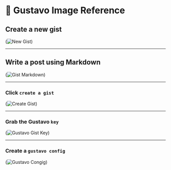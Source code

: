 # 👨 Gustavo Image Reference

## Create a new gist

(![New Gist](https://user-images.githubusercontent.com/1074042/30789275-32177d64-a159-11e7-909a-5735902344a4.jpg))

---

## Write a post using Markdown

(![Gist Markdown](https://user-images.githubusercontent.com/1074042/30789268-2c5e98e4-a159-11e7-979e-1c308bc472a1.jpg))

---

### Click `create a gist`

(![Create Gist](https://user-images.githubusercontent.com/1074042/30789266-2a7321b2-a159-11e7-8b6a-1493cc2a7690.jpg))

---


### Grab the Gustavo `key`

(![Gustavo Gist Key](https://user-images.githubusercontent.com/1074042/30789274-301f4c3a-a159-11e7-9ec7-7fd76fdd21b7.jpg))

---

### Create a `gustavo config`

(![Gustavo Congig](https://user-images.githubusercontent.com/1074042/30789269-2e3e9a1a-a159-11e7-967e-c1641402eb1a.jpg))
